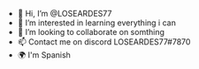 - 👋 Hi, I’m @LOSEARDES77
- 👀 I’m interested in learning everything i can
- 💞️ I’m looking to collaborate on somthing
- 📫 Contact me on discord LOSEARDES77#7870
- 🌍 I'm Spanish
